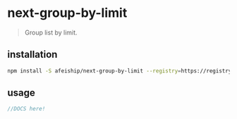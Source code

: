 # next-group-by-limit
> Group list by limit.

## installation
```bash
npm install -S afeiship/next-group-by-limit --registry=https://registry.npm.taobao.org
```

## usage
```js
//DOCS here!
```
